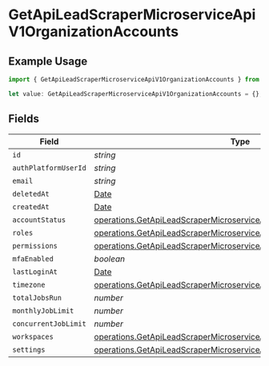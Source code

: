 # GetApiLeadScraperMicroserviceApiV1OrganizationAccounts

## Example Usage

```typescript
import { GetApiLeadScraperMicroserviceApiV1OrganizationAccounts } from "oppulence-backend-sdk/models/operations";

let value: GetApiLeadScraperMicroserviceApiV1OrganizationAccounts = {};
```

## Fields

| Field                                                                                                                                                            | Type                                                                                                                                                             | Required                                                                                                                                                         | Description                                                                                                                                                      |
| ---------------------------------------------------------------------------------------------------------------------------------------------------------------- | ---------------------------------------------------------------------------------------------------------------------------------------------------------------- | ---------------------------------------------------------------------------------------------------------------------------------------------------------------- | ---------------------------------------------------------------------------------------------------------------------------------------------------------------- |
| `id`                                                                                                                                                             | *string*                                                                                                                                                         | :heavy_minus_sign:                                                                                                                                               | N/A                                                                                                                                                              |
| `authPlatformUserId`                                                                                                                                             | *string*                                                                                                                                                         | :heavy_minus_sign:                                                                                                                                               | N/A                                                                                                                                                              |
| `email`                                                                                                                                                          | *string*                                                                                                                                                         | :heavy_minus_sign:                                                                                                                                               | N/A                                                                                                                                                              |
| `deletedAt`                                                                                                                                                      | [Date](https://developer.mozilla.org/en-US/docs/Web/JavaScript/Reference/Global_Objects/Date)                                                                    | :heavy_minus_sign:                                                                                                                                               | N/A                                                                                                                                                              |
| `createdAt`                                                                                                                                                      | [Date](https://developer.mozilla.org/en-US/docs/Web/JavaScript/Reference/Global_Objects/Date)                                                                    | :heavy_minus_sign:                                                                                                                                               | N/A                                                                                                                                                              |
| `accountStatus`                                                                                                                                                  | [operations.GetApiLeadScraperMicroserviceApiV1OrganizationAccountStatus](../../models/operations/getapileadscrapermicroserviceapiv1organizationaccountstatus.md) | :heavy_minus_sign:                                                                                                                                               | N/A                                                                                                                                                              |
| `roles`                                                                                                                                                          | [operations.GetApiLeadScraperMicroserviceApiV1OrganizationRoles](../../models/operations/getapileadscrapermicroserviceapiv1organizationroles.md)[]               | :heavy_minus_sign:                                                                                                                                               | N/A                                                                                                                                                              |
| `permissions`                                                                                                                                                    | [operations.GetApiLeadScraperMicroserviceApiV1OrganizationPermissions](../../models/operations/getapileadscrapermicroserviceapiv1organizationpermissions.md)[]   | :heavy_minus_sign:                                                                                                                                               | N/A                                                                                                                                                              |
| `mfaEnabled`                                                                                                                                                     | *boolean*                                                                                                                                                        | :heavy_minus_sign:                                                                                                                                               | N/A                                                                                                                                                              |
| `lastLoginAt`                                                                                                                                                    | [Date](https://developer.mozilla.org/en-US/docs/Web/JavaScript/Reference/Global_Objects/Date)                                                                    | :heavy_minus_sign:                                                                                                                                               | N/A                                                                                                                                                              |
| `timezone`                                                                                                                                                       | [operations.GetApiLeadScraperMicroserviceApiV1OrganizationTimezone](../../models/operations/getapileadscrapermicroserviceapiv1organizationtimezone.md)           | :heavy_minus_sign:                                                                                                                                               | N/A                                                                                                                                                              |
| `totalJobsRun`                                                                                                                                                   | *number*                                                                                                                                                         | :heavy_minus_sign:                                                                                                                                               | N/A                                                                                                                                                              |
| `monthlyJobLimit`                                                                                                                                                | *number*                                                                                                                                                         | :heavy_minus_sign:                                                                                                                                               | N/A                                                                                                                                                              |
| `concurrentJobLimit`                                                                                                                                             | *number*                                                                                                                                                         | :heavy_minus_sign:                                                                                                                                               | N/A                                                                                                                                                              |
| `workspaces`                                                                                                                                                     | [operations.GetApiLeadScraperMicroserviceApiV1OrganizationWorkspaces](../../models/operations/getapileadscrapermicroserviceapiv1organizationworkspaces.md)[]     | :heavy_minus_sign:                                                                                                                                               | N/A                                                                                                                                                              |
| `settings`                                                                                                                                                       | [operations.GetApiLeadScraperMicroserviceApiV1OrganizationSettings](../../models/operations/getapileadscrapermicroserviceapiv1organizationsettings.md)           | :heavy_minus_sign:                                                                                                                                               | N/A                                                                                                                                                              |